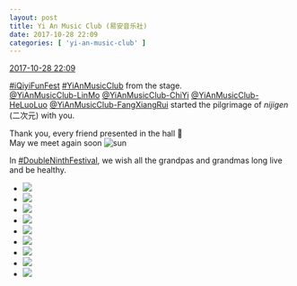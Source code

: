 ```yaml
---
layout: post
title: Yi An Music Club (易安音乐社)
date: 2017-10-28 22:09
categories: [ 'yi-an-music-club' ]
---
```


<div class="weibo-info">
  <a href="http://weibo.com/6094546964/FsvEaggYA">2017-10-28 22:09</a>
</div>

[#iQiyiFunFest](http://weibo.com/p/100808511b95108de572a0bfc6b0b5b31d7eb2) [#YiAnMusicClub](http://weibo.com/p/100808beae2e3e05b17b64f63ebedca39f19b2/super_index) from the stage.  
[@YiAnMusicClub-LinMo](http://weibo.com/u/6108312042) [@YiAnMusicClub-ChiYi](http://weibo.com/u/6117581836) [@YiAnMusicClub-HeLuoLuo](http://weibo.com/u/6117570574) [@YiAnMusicClub-FangXiangRui](http://weibo.com/u/6117583008) started the pilgrimage of *nijigen* (二次元) with you.

<!-- more -->

Thank you, every friend presented in the hall :metal:  
May we meet again soon ![sun](http://img.t.sinajs.cn/t4/appstyle/expression/ext/normal/e5/sun.gif)

In [#DoubleNinthFestival](http://weibo.com/p/100808edb940e327bb5ed7d082ceeb26a4473d), we wish all the grandpas and grandmas long live and be healthy.

<ul class="weibo-pic-list-3">
  <li class="weibo-pic">
    <a href="http://wx1.sinaimg.cn/mw690/006Es64Agy1fky8zzn94sj33vc2kwqv8.jpg"><img src="http://wx1.sinaimg.cn/thumb150/006Es64Agy1fky8zzn94sj33vc2kwqv8.jpg" /></a>
  </li>
  <li class="weibo-pic">
    <a href="http://wx1.sinaimg.cn/mw690/006Es64Agy1fky904kxozj32g039gb2f.jpg"><img src="http://wx1.sinaimg.cn/thumb150/006Es64Agy1fky904kxozj32g039gb2f.jpg" /></a>
  </li>
  <li class="weibo-pic">
    <a href="http://wx1.sinaimg.cn/mw690/006Es64Agy1fky90kflhej32kw3vchdz.jpg"><img src="http://wx1.sinaimg.cn/thumb150/006Es64Agy1fky90kflhej32kw3vchdz.jpg" /></a>
  </li>
  <li class="weibo-pic">
    <a href="http://wx3.sinaimg.cn/mw690/006Es64Agy1fky919rtu1j32kw3vcb2f.jpg"><img src="http://wx3.sinaimg.cn/thumb150/006Es64Agy1fky919rtu1j32kw3vcb2f.jpg" /></a>
  </li>
  <li class="weibo-pic">
    <a href="http://wx2.sinaimg.cn/mw690/006Es64Agy1fky90mpf2kj313k0qonao.jpg"><img src="http://wx2.sinaimg.cn/thumb150/006Es64Agy1fky90mpf2kj313k0qonao.jpg" /></a>
  </li>
  <li class="weibo-pic">
    <a href="http://wx4.sinaimg.cn/mw690/006Es64Agy1fky90q3dc4j33vc2kwqv8.jpg"><img src="http://wx4.sinaimg.cn/thumb150/006Es64Agy1fky90q3dc4j33vc2kwqv8.jpg" /></a>
  </li>
  <li class="weibo-pic">
    <a href="http://wx4.sinaimg.cn/mw690/006Es64Agy1fky90vyekyj32kw3vcx6t.jpg"><img src="http://wx4.sinaimg.cn/thumb150/006Es64Agy1fky90vyekyj32kw3vcx6t.jpg" /></a>
  </li>
  <li class="weibo-pic">
    <a href="http://wx1.sinaimg.cn/mw690/006Es64Agy1fky908oaggj33vc2kx4qs.jpg"><img src="http://wx1.sinaimg.cn/thumb150/006Es64Agy1fky908oaggj33vc2kx4qs.jpg" /></a>
  </li>
  <li class="weibo-pic">
    <a href="http://wx1.sinaimg.cn/mw690/006Es64Agy1fky8zvu7hoj31ic2gghdw.jpg"><img src="http://wx1.sinaimg.cn/thumb150/006Es64Agy1fky8zvu7hoj31ic2gghdw.jpg" /></a>
  </li>
</ul>
